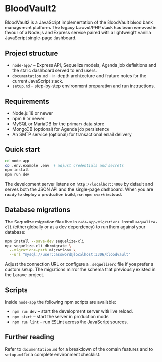 # BloodVault2

BloodVault2 is a JavaScript implementation of the BloodVault blood bank
management platform. The legacy Laravel/PHP stack has been removed in favour of
a Node.js and Express service paired with a lightweight vanilla JavaScript
single-page dashboard.

## Project structure

- `node-app/` – Express API, Sequelize models, Agenda job definitions and the
  static dashboard served to end users.
- `documentation.md` – in-depth architecture and feature notes for the current
  JavaScript stack.
- `setup.md` – step-by-step environment preparation and run instructions.

## Requirements

- Node.js 18 or newer
- npm 9 or newer
- MySQL or MariaDB for the primary data store
- MongoDB (optional) for Agenda job persistence
- An SMTP service (optional) for transactional email delivery

## Quick start

```bash
cd node-app
cp .env.example .env  # adjust credentials and secrets
npm install
npm run dev
```

The development server listens on `http://localhost:4000` by default and serves
both the JSON API and the single-page dashboard. When you are ready to deploy a
production build, run `npm start` instead.

## Database migrations

The Sequelize migration files live in `node-app/migrations`. Install
`sequelize-cli` (either globally or as a dev dependency) to run them against
your database:

```bash
npm install --save-dev sequelize-cli
npx sequelize-cli db:migrate \
  --migrations-path migrations \
  --url "mysql://user:password@localhost:3306/bloodvault"
```

Adjust the connection URL or configure a `.sequelizerc` file if you prefer a
custom setup. The migrations mirror the schema that previously existed in the
Laravel project.

## Scripts

Inside `node-app` the following npm scripts are available:

- `npm run dev` – start the development server with live reload.
- `npm start` – start the server in production mode.
- `npm run lint` – run ESLint across the JavaScript sources.

## Further reading

Refer to `documentation.md` for a breakdown of the domain features and to
`setup.md` for a complete environment checklist.
